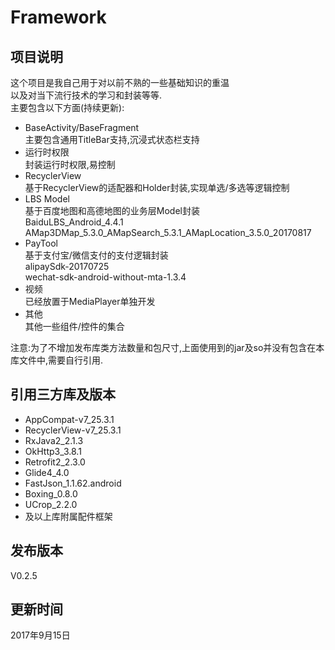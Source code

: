 Framework
===

项目说明
---
这个项目是我自己用于对以前不熟的一些基础知识的重温<br>
以及对当下流行技术的学习和封装等等.<br>
主要包含以下方面(持续更新):<br>

- BaseActivity/BaseFragment<br>
主要包含通用TitleBar支持,沉浸式状态栏支持
- 运行时权限<br>
封装运行时权限,易控制
- RecyclerView<br>
基于RecyclerView的适配器和Holder封装,实现单选/多选等逻辑控制
- LBS Model<br>
基于百度地图和高德地图的业务层Model封装<br>
BaiduLBS_Android_4.4.1<br>
AMap3DMap_5.3.0_AMapSearch_5.3.1_AMapLocation_3.5.0_20170817
- PayTool<br>
基于支付宝/微信支付的支付逻辑封装<br>
alipaySdk-20170725<br>
wechat-sdk-android-without-mta-1.3.4
- 视频<br>
已经放置于MediaPlayer单独开发
- 其他<br>
其他一些组件/控件的集合

注意:为了不增加发布库类方法数量和包尺寸,上面使用到的jar及so并没有包含在本库文件中,需要自行引用.

引用三方库及版本
---
- AppCompat-v7_25.3.1
- RecyclerView-v7_25.3.1
- RxJava2_2.1.3
- OkHttp3_3.8.1
- Retrofit2_2.3.0
- Glide4_4.0
- FastJson_1.1.62.android
- Boxing_0.8.0
- UCrop_2.2.0
- 及以上库附属配件框架

发布版本
---
V0.2.5

更新时间
---
2017年9月15日
